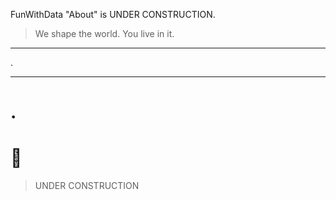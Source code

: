 FunWithData "About" is UNDER CONSTRUCTION.

 > We shape the world. You live in it. 

***
.
___
.
===
&#X1F680;
====

 > UNDER CONSTRUCTION
